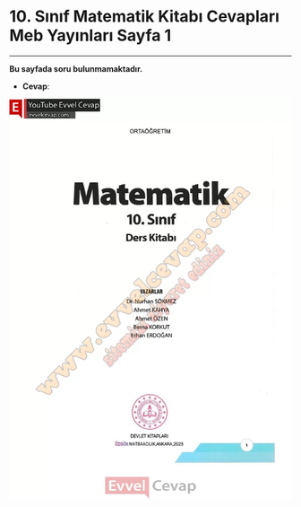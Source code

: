 # 10. Sınıf Matematik Kitabı Cevapları Meb Yayınları Sayfa 1

---

**Bu sayfada soru bulunmamaktadır.**

-   **Cevap**:

![Image 1](./image_1.webp)